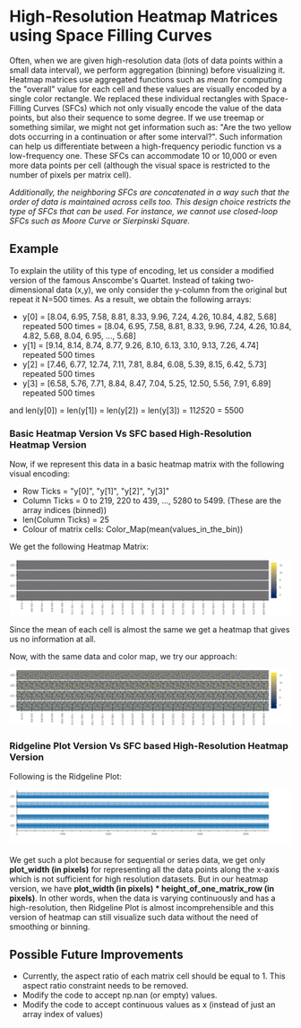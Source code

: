 # High-Resolution Heatmap Matrices using Space Filling Curves

Often, when we are given high-resolution data (lots of data points within a small data interval), we perform aggregation (binning) before visualizing it. Heatmap matrices use aggregated functions such as *mean* for computing the "overall" value for each cell and these values are visually encoded by a single color rectangle. We replaced these individual rectangles with Space-Filling Curves (SFCs) which not only visually encode the value of the data points, but also their sequence to some degree. If we use treemap or something similar, we might not get information such as: "Are the two yellow dots occurring in a continuation or after some interval?". Such information can help us differentiate between a high-frequency periodic function vs a low-frequency one. These SFCs can accommodate 10 or 10,000 or even more data points per cell (although the visual space is restricted to the number of pixels per matrix cell).

*Additionally, the neighboring SFCs are concatenated in a way such that the order of data is maintained across cells too. This design choice restricts the type of SFCs that can be used. For instance, we cannot use closed-loop SFCs such as Moore Curve or Sierpinski Square.*

## Example

To explain the utility of this type of encoding, let us consider a modified version of the famous Anscombe's Quartet. Instead of taking two-dimensional data (x,y), we only consider the y-column from the original but repeat it N=500 times. As a result, we obtain the following arrays:

- y[0] = [8.04, 6.95, 7.58, 8.81, 8.33, 9.96, 7.24, 4.26, 10.84, 4.82, 5.68] repeated 500 times = [8.04, 6.95, 7.58, 8.81, 8.33, 9.96, 7.24, 4.26, 10.84, 4.82, 5.68, 8.04, 6.95, ..., 5.68]
- y[1] = [9.14, 8.14, 8.74, 8.77, 9.26, 8.10, 6.13, 3.10, 9.13, 7.26, 4.74] repeated 500 times
- y[2] = [7.46, 6.77, 12.74, 7.11, 7.81, 8.84, 6.08, 5.39, 8.15, 6.42, 5.73] repeated 500 times
- y[3] = [6.58, 5.76, 7.71, 8.84, 8.47, 7.04, 5.25, 12.50, 5.56, 7.91, 6.89] repeated 500 times

and len(y[0]) = len(y[1]) = len(y[2]) = len(y[3]) = 11*25*20 = 5500

### Basic Heatmap Version Vs SFC based High-Resolution Heatmap Version

Now, if we represent this data in a basic heatmap matrix with the following visual encoding:

- Row Ticks = "y[0]", "y[1]", "y[2]", "y[3]"
- Column Ticks = 0 to 219, 220 to 439, ..., 5280 to 5499. (These are the array indices (binned))
- len(Column Ticks) = 25
- Colour of matrix cells: Color_Map(mean(values_in_the_bin))

We get the following Heatmap Matrix:

![Alt](basic_heatmap.png "Basic Heatmap Matrix")

Since the mean of each cell is almost the same we get a heatmap that gives us no information at all.

Now, with the same data and color map, we try our approach:

![Alt](sfc_heatmap.png "SFC based Heatmap Matrix")

### Ridgeline Plot Version  Vs SFC based High-Resolution Heatmap Version

Following is the Ridgeline Plot:

![Alt](ridgeline.png "Ridgeline Plot")

We get such a plot because for sequential or series data, we get only **plot_width (in pixels)** for representing all the data points along the x-axis which is not sufficient for high resolution datasets. But in our heatmap version, we have **plot_width (in pixels) * height_of_one_matrix_row (in pixels)**. In other words, when the data is varying continuously and has a high-resolution, then Ridgeline Plot is almost incomprehensible and this version of heatmap can still visualize such data without the need of smoothing or binning.

## Possible Future Improvements

- Currently, the aspect ratio of each matrix cell should be equal to 1. This aspect ratio constraint needs to be removed.
- Modify the code to accept np.nan (or empty) values.
- Modify the code to accept continuous values as x (instead of just an array index of values)
